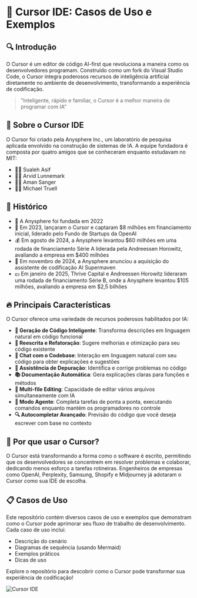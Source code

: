 # 🚀 Cursor IDE: Casos de Uso e Exemplos

## 🔍 Introdução

O Cursor é um editor de código AI-first que revoluciona a maneira como os desenvolvedores programam. Construído como um fork do Visual Studio Code, o Cursor integra poderosos recursos de inteligência artificial diretamente no ambiente de desenvolvimento, transformando a experiência de codificação.

> "Inteligente, rápido e familiar, o Cursor é a melhor maneira de programar com IA"

## 🧠 Sobre o Cursor IDE

O Cursor foi criado pela Anysphere Inc., um laboratório de pesquisa aplicada envolvido na construção de sistemas de IA. A equipe fundadora é composta por quatro amigos que se conheceram enquanto estudavam no MIT:

- 👨‍💻 Sualeh Asif
- 👨‍💻 Arvid Lunnemark
- 👨‍💻 Aman Sanger
- 👨‍💻 Michael Truell

## 📜 Histórico

- 🏢 A Anysphere foi fundada em 2022
- 🚀 Em 2023, lançaram o Cursor e captaram $8 milhões em financiamento inicial, liderado pelo Fundo de Startups da OpenAI
- 💰 Em agosto de 2024, a Anysphere levantou $60 milhões em uma rodada de financiamento Série A liderada pela Andreessen Horowitz, avaliando a empresa em $400 milhões
- 🤝 Em novembro de 2024, a Anysphere anunciou a aquisição do assistente de codificação AI Supermaven
- 💵 Em janeiro de 2025, Thrive Capital e Andreessen Horowitz lideraram uma rodada de financiamento Série B, onde a Anysphere levantou $105 milhões, avaliando a empresa em $2,5 bilhões

## 🔥 Principais Características

O Cursor oferece uma variedade de recursos poderosos habilitados por IA:

- **📝 Geração de Código Inteligente**: Transforma descrições em linguagem natural em código funcional
- **🔄 Reescrita e Refatoração**: Sugere melhorias e otimização para seu código existente
- **💬 Chat com o Codebase**: Interação em linguagem natural com seu código para obter explicações e sugestões
- **🐞 Assistência de Depuração**: Identifica e corrige problemas no código
- **📚 Documentação Automática**: Gera explicações claras para funções e métodos
- **🧩 Multi-file Editing**: Capacidade de editar vários arquivos simultaneamente com IA
- **🤖 Modo Agente**: Completa tarefas de ponta a ponta, executando comandos enquanto mantém os programadores no controle
- **🔍 Autocompletar Avançado**: Previsão do código que você deseja escrever com base no contexto

## 🌟 Por que usar o Cursor?

O Cursor está transformando a forma como o software é escrito, permitindo que os desenvolvedores se concentrem em resolver problemas e colaborar, dedicando menos esforço a tarefas rotineiras. Engenheiros de empresas como OpenAI, Perplexity, Samsung, Shopify e Midjourney já adotaram o Cursor como sua IDE de escolha.

## 📋 Casos de Uso

Este repositório contém diversos casos de uso e exemplos que demonstram como o Cursor pode aprimorar seu fluxo de trabalho de desenvolvimento. Cada caso de uso inclui:

- Descrição do cenário
- Diagramas de sequência (usando Mermaid)
- Exemplos práticos
- Dicas de uso

Explore o repositório para descobrir como o Cursor pode transformar sua experiência de codificação!

![Cursor IDE](https://raw.githubusercontent.com/tiagonpsilva/cursor-ide-use-cases/main/images/cursor-ide-logo.png "Cursor IDE")
